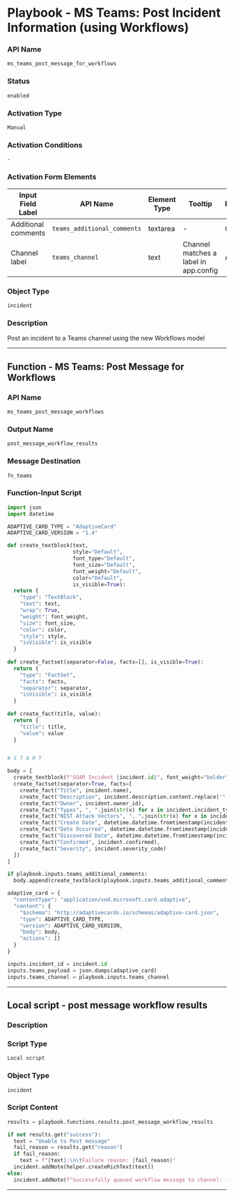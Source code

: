 <!--
    DO NOT MANUALLY EDIT THIS FILE
    THIS FILE IS AUTOMATICALLY GENERATED WITH resilient-sdk codegen
    Generated with resilient-sdk v51.0.2.2.1096
-->

# Playbook - MS Teams: Post Incident Information (using Workflows)

### API Name
`ms_teams_post_message_for_workflows`

### Status
`enabled`

### Activation Type
`Manual`

### Activation Conditions
`-`

### Activation Form Elements
| Input Field Label | API Name | Element Type | Tooltip | Requirement |
| ----------------- | -------- | ------------ | ------- | ----------- |
| Additional comments | `teams_additional_comments` | textarea | - | Optional |
| Channel label | `teams_channel` | text | Channel matches a label in app.config | Always |

### Object Type
`incident`

### Description
Post an incident to a Teams channel using the new Workflows model


---
## Function - MS Teams: Post Message for Workflows

### API Name
`ms_teams_post_message_workflows`

### Output Name
`post_message_workflow_results`

### Message Destination
`fn_teams`

### Function-Input Script
```python
import json
import datetime

ADAPTIVE_CARD_TYPE = "AdaptiveCard"
ADAPTIVE_CARD_VERSION = "1.4"

def create_textblock(text, 
                     style="Default", 
                     font_type="Default",
                     font_size="Default", 
                     font_weight="Default", 
                     color="Default",
                     is_visible=True):
  return {
    "type": "TextBlock",
    "text": text,
    "wrap": True,
    "weight": font_weight,
    "size": font_size,
    "color": color,
    "style": style,
    "isVisible": is_visible
  }
  
def create_factset(separator=False, facts=[], is_visible=True):
  return {
    "type": "FactSet",
    "facts": facts,
    "separator": separator,
    "isVisible": is_visible
  }
  
def create_fact(title, value):
  return {
    "title": title,
    "value": value
  }


# S T A R T

body = [
  create_textblock(f"SOAR Incident {incident.id}", font_weight="bolder", color="Attention"),
  create_factset(separator=True, facts=[
    create_fact("Title", incident.name),
    create_fact("Description", incident.description.content.replace('"', '\\"') if incident.description else "-"),
    create_fact("Owner", incident.owner_id),
    create_fact("Types", ", ".join(str(x) for x in incident.incident_type_ids)),
    create_fact("NIST Attack Vectors", ", ".join(str(x) for x in incident.nist_attack_vectors)),
    create_fact("Create Date", datetime.datetime.fromtimestamp(incident.create_date/1000).strftime('%c')),
    create_fact("Date Occurred", datetime.datetime.fromtimestamp(incident.start_date/1000).strftime('%c') if incident.start_date else "-"),
    create_fact("Discovered Date", datetime.datetime.fromtimestamp(incident.discovered_date/1000).strftime('%c')),
    create_fact("Confirmed", incident.confirmed),
    create_fact("Severity", incident.severity_code)
  ])
]

if playbook.inputs.teams_additional_comments:
  body.append(create_textblock(playbook.inputs.teams_additional_comments.content))

adaptive_card = {
  "contentType": "application/vnd.microsoft.card.adaptive",
  "content": {
    "$schema": "http://adaptivecards.io/schemas/adaptive-card.json",
    "type": ADAPTIVE_CARD_TYPE,
    "version": ADAPTIVE_CARD_VERSION,
    "body": body,
    "actions": []
  }
}

inputs.incident_id = incident.id
inputs.teams_payload = json.dumps(adaptive_card)
inputs.teams_channel = playbook.inputs.teams_channel

```

---

## Local script - post message workflow results

### Description


### Script Type
`Local script`

### Object Type
`incident`

### Script Content
```python
results = playbook.functions.results.post_message_workflow_results

if not results.get("success"):
  text = "Unable to Post message"
  fail_reason = results.get("reason")
  if fail_reason:
    text = f"{text}:\n\tFailure reason: {fail_reason}"
  incident.addNote(helper.createRichText(text))
else:
  incident.addNote(f"Successfully queued workflow message to channel: {results.get('inputs', {}).get('teams_channel')}.")

```

---

